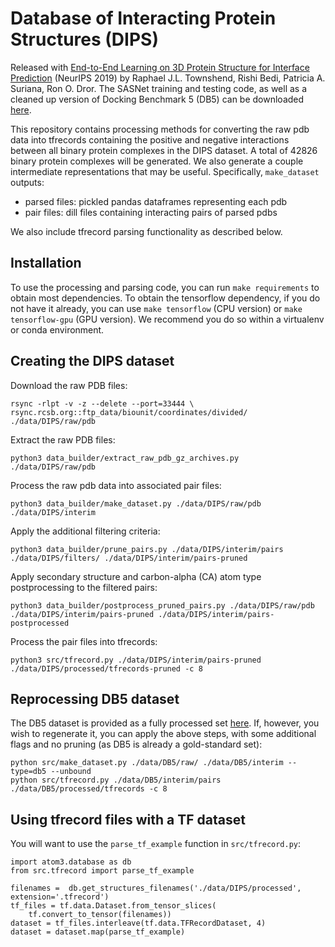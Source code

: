 Database of Interacting Protein Structures (DIPS)
==============================

Released with [End-to-End Learning on 3D Protein Structure for Interface Prediction](https://arxiv.org/abs/1807.01297) (NeurIPS 2019) by Raphael J.L. Townshend, Rishi Bedi, Patricia A. Suriana, Ron O. Dror.  The SASNet training and testing code, as well as a cleaned up version of Docking Benchmark 5 (DB5) can be downloaded [here](https://dataverse.harvard.edu/dataset.xhtml?persistentId=doi:10.7910/DVN/H93ZKK).

This repository contains processing methods for converting the raw pdb data into tfrecords containing the positive and negative interactions between all binary protein complexes in the DIPS dataset.  A total of 42826 binary protein complexes will be generated.  We also generate a couple intermediate representations that may be useful.  Specifically, `make_dataset` outputs:

- parsed files: pickled pandas dataframes representing each pdb
- pair files: dill files containing interacting pairs of parsed pdbs

We also include tfrecord parsing functionality as described below.

## Installation

To use the processing and parsing code, you can run `make requirements` to obtain most dependencies.  To obtain the tensorflow dependency, if you do not have it already, you can use `make tensorflow` (CPU version) or `make tensorflow-gpu` (GPU version).  We recommend you do so within a virtualenv or conda environment.  

## Creating the DIPS dataset

Download the raw PDB files:
```
rsync -rlpt -v -z --delete --port=33444 \
rsync.rcsb.org::ftp_data/biounit/coordinates/divided/ ./data/DIPS/raw/pdb
```

Extract the raw PDB files:
```
python3 data_builder/extract_raw_pdb_gz_archives.py ./data/DIPS/raw/pdb
```

Process the raw pdb data into associated pair files:
```
python3 data_builder/make_dataset.py ./data/DIPS/raw/pdb ./data/DIPS/interim
```

Apply the additional filtering criteria:
```
python3 data_builder/prune_pairs.py ./data/DIPS/interim/pairs ./data/DIPS/filters/ ./data/DIPS/interim/pairs-pruned
```

Apply secondary structure and carbon-alpha (CA) atom type postprocessing to the filtered pairs:
```
python3 data_builder/postprocess_pruned_pairs.py ./data/DIPS/raw/pdb ./data/DIPS/interim/pairs-pruned ./data/DIPS/interim/pairs-postprocessed
```

Process the pair files into tfrecords:
```
python3 src/tfrecord.py ./data/DIPS/interim/pairs-pruned ./data/DIPS/processed/tfrecords-pruned -c 8
```

## Reprocessing DB5 dataset

The DB5 dataset is provided as a fully processed set [here](https://dataverse.harvard.edu/dataset.xhtml?persistentId=doi:10.7910/DVN/H93ZKK).  If, however, you wish to regenerate it, you can apply the above steps, with some additional flags and no pruning (as DB5 is already a gold-standard set):

```
python src/make_dataset.py ./data/DB5/raw/ ./data/DB5/interim --type=db5 --unbound
python src/tfrecord.py ./data/DB5/interim/pairs ./data/DB5/processed/tfrecords -c 8
```

## Using tfrecord files with a TF dataset

You will want to use the `parse_tf_example` function in `src/tfrecord.py`:

```
import atom3.database as db
from src.tfrecord import parse_tf_example

filenames =  db.get_structures_filenames('./data/DIPS/processed', extension='.tfrecord')
tf_files = tf.data.Dataset.from_tensor_slices(
    tf.convert_to_tensor(filenames))
dataset = tf_files.interleave(tf.data.TFRecordDataset, 4)
dataset = dataset.map(parse_tf_example)
```
